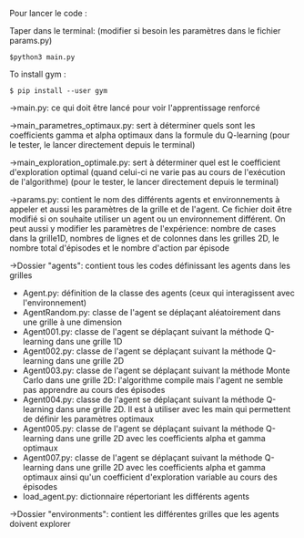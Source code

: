 Pour lancer le code : 

Taper dans le terminal: (modifier si besoin les paramètres dans le fichier params.py)

```commandline
$python3 main.py
```

To install gym : 

```commandline
$ pip install --user gym
```


 ->main.py: ce qui doit être lancé pour voir l'apprentissage renforcé
 
 ->main_parametres_optimaux.py: sert à déterminer quels sont les coefficients gamma et alpha optimaux dans la formule du Q-learning (pour le tester, le lancer directement depuis le terminal)
 
 ->main_exploration_optimale.py: sert à déterminer quel est le coefficient d'exploration optimal (quand celui-ci ne varie pas au cours de l'exécution de l'algorithme) (pour le tester, le lancer directement depuis le terminal)
 
 ->params.py: contient le nom des différents agents et environnements à appeler et aussi les paramètres de la grille et de l'agent. Ce fichier doit être modifié si on souhaite utiliser un agent ou un environnement différent. On peut aussi y modifier les paramètres de l'expérience: nombre de cases dans la grille1D, nombres de lignes et de colonnes dans les grilles 2D, le nombre total d'épisodes et le nombre d'action par épisode  
 
 ->Dossier "agents": contient tous les codes définissant les agents dans les grilles
   - Agent.py: définition de la classe des agents (ceux qui interagissent avec l'environnement)
   - AgentRandom.py: classe de l'agent se déplaçant aléatoirement dans une grille à une dimension
   - Agent001.py: classe de l'agent se déplaçant suivant la méthode Q-learning dans une grille 1D
   - Agent002.py: classe de l'agent se déplaçant suivant la méthode Q-learning dans une grille 2D
   - Agent003.py: classe de l'agent se déplaçant suivant la méthode Monte Carlo dans une grille 2D: l'algorithme compile mais l'agent ne semble pas apprendre au cours des épisodes
   - Agent004.py: classe de l'agent se déplaçant suivant la méthode Q-learning dans une grille 2D. Il est à utiliser avec les main qui permettent de définir les paramètres optimaux
   - Agent005.py: classe de l'agent se déplaçant suivant la méthode Q-learning dans une grille 2D avec les coefficients alpha et gamma optimaux
   - Agent007.py: classe de l'agent se déplaçant suivant la méthode Q-learning dans une grille 2D avec les coefficients alpha et gamma optimaux ainsi qu'un coefficient d'exploration variable au cours des épisodes
   - load_agent.py: dictionnaire répertoriant les différents agents
   
 
 ->Dossier "environments": contient les différentes grilles que les agents doivent explorer
